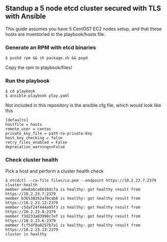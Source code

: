## Standup a 5 node etcd cluster secured with TLS with Ansible

This guide assumes you have 5 CentOS7 EC2 nodes setup, and that these hosts are inventoried in the playbook/hosts file.

### Generate an RPM with etcd binaries

```
$ pushd rpm && sh package.sh && popd
```

Copy the rpm to playbook/files/

### Run the playbook

```
$ cd playbook
$ ansible-playbook play.yaml 
```

Not included in this repository is the ansible.cfg file, which would look like this

```
[defaults]
hostfile = hosts
remote_user = centos
private_key_file = path-to-private-key
host_key_checking = false
retry_files_enabled = False
deprecation_warnings=False
```

### Check cluster health 

Pick a host and perform a cluster health check

```
$ etcdctl --ca-file files/ca.pem --endpoint https://10.2.23.7:2379 cluster-health
member a4e8abca6616dcfa is healthy: got healthy result from https://10.2.23.7:2379
member b36538262a78cab8 is healthy: got healthy result from https://10.2.23.12:2379
member c5daf24f444a95f3 is healthy: got healthy result from https://10.2.23.8:2379
member f3d233a83998c7ef is healthy: got healthy result from https://10.2.23.6:2379
member fcf5df0a8257b7a1 is healthy: got healthy result from https://10.2.23.13:2379
cluster is healthy
```

